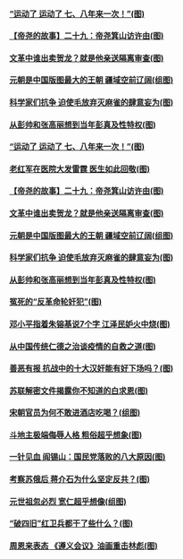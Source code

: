 #### [“运动了 运动了 七、八年来一次！”(图)](../pages/p6/994689.md?t=01120706) 
#### [【帝尧的故事】二十九：帝尧箕山访许由(图)](../pages/p6/980530.md?t=01120706) 
#### [文革中谁出卖贺龙？就是他亲送隔离审查(图)](../pages/p6/994576.md?t=01120706) 
#### [元朝是中国版图最大的王朝 疆域空前辽阔(组图)](../pages/p6/994567.md?t=01120706) 
#### [科学家们抗争 迫使毛放弃灭麻雀的肆意妄为(图)](../pages/p6/994295.md?t=01120706) 
#### [从彭帅和张高丽想到当年彭真及性特权(图)](../pages/p6/994623.md?t=01120706) 
#### [“运动了 运动了 七、八年来一次！”(图)](../pages/p6/994689.md?t=01120706) 
#### [老红军在医院大发雷霆 医生如此回敬(图)](../pages/p6/994571.md?t=01120706) 
#### [【帝尧的故事】二十九：帝尧箕山访许由(图)](../pages/p6/980530.md?t=01120706) 
#### [文革中谁出卖贺龙？就是他亲送隔离审查(图)](../pages/p6/994576.md?t=01120706) 
#### [元朝是中国版图最大的王朝 疆域空前辽阔(组图)](../pages/p6/994567.md?t=01120706) 
#### [科学家们抗争 迫使毛放弃灭麻雀的肆意妄为(图)](../pages/p6/994295.md?t=01120706) 
#### [从彭帅和张高丽想到当年彭真及性特权(图)](../pages/p6/994623.md?t=01120706) 
#### [冤死的“反革命轮奸犯”(图)](../pages/p6/994517.md?t=01120706) 
#### [邓小平指着朱镕基说7个字 江泽民妒火中烧(图)](../pages/p6/994515.md?t=01120706) 
#### [从中国传统仁德之治谈疫情的自救之道(图)](../pages/p6/994586.md?t=01120706) 
#### [善恶有报 抗战中的十大汉奸能有好下场吗？(图)](../pages/p6/994016.md?t=01120706) 
#### [苏联解密文件揭露你不知道的白求恩(图)](../pages/p6/994525.md?t=01120706) 
#### [宋朝官员为何不敢进酒店吃喝？(组图)](../pages/p6/994296.md?t=01120706) 
#### [斗地主极端侮辱人格 粗俗超乎想象(图)](../pages/p6/994514.md?t=01120706) 
#### [一针见血 阎锡山：国民党落败的八大原因(图)](../pages/p6/994017.md?t=01120706) 
#### [考察苏俄后 蒋介石为什么坚定反共？(图)](../pages/p6/994104.md?t=01120706) 
#### [元世祖忽必烈 宽仁超乎想像(组图)](../pages/p6/994444.md?t=01120706) 
#### [“破四旧”红卫兵都干了些什么？(图)](../pages/p6/994261.md?t=01120706) 
#### [周恩来表态 《遵义会议》油画重击林彪(图)](../pages/p6/993232.md?t=01120706) 
